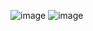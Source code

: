 ![image](https://github.com/user-attachments/assets/bef5daac-8ef9-435a-8e98-4fd0ce371efb)
![image](https://github.com/user-attachments/assets/7b4f7bc1-d0d3-4caf-8714-69068f1d0a18)


